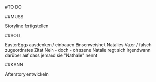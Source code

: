#TO DO

##MUSS

Storyline fertigstellen

##SOLL

EasterEggs ausdenken / einbauen
Binsenweisheit Natalies Vater / falsch zugeordnetes Zitat
Nein - doch - oh szene
Natalie regt sich irgendwann darüber auf dass jemand sie "Nathalie" nennt

##KANN

Afterstory entwickeln
